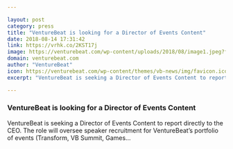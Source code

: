 ```yaml
---

layout: post
category: press
title: "VentureBeat is looking for a Director of Events Content"
date: 2018-08-14 17:31:42
link: https://vrhk.co/2KST17j
image: https://venturebeat.com/wp-content/uploads/2018/08/image1.jpeg?fit=5376%2C2688&strip=all
domain: venturebeat.com
author: "VentureBeat"
icon: https://venturebeat.com/wp-content/themes/vb-news/img/favicon.ico
excerpt: "VentureBeat is seeking a Director of Events Content to report directly to the CEO. The role will oversee speaker recruitment for VentureBeat’s portfolio of events (Transform, VB Summit, Games…"

---
```


### VentureBeat is looking for a Director of Events Content

VentureBeat is seeking a Director of Events Content to report directly to the CEO. The role will oversee speaker recruitment for VentureBeat’s portfolio of events (Transform, VB Summit, Games…